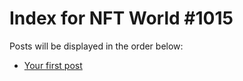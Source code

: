 # Index for NFT World #1015
Posts will be displayed in the order below:

- [Your first post](./001-first.md)

